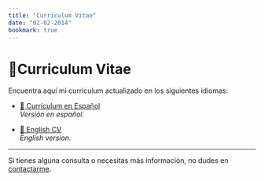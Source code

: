 ```yaml
---
title: "Curriculum Vitae"
date: "02-02-2014"
bookmark: true
---
```

# 📄Curriculum Vitae


Encuentra aquí mi currículum actualizado en los siguientes idiomas:

- [📘 Currículum en Español](https://drive.google.com/file/d/1zQBWJx89ejYitysk14tEA4NTINpOZR21/view?usp=sharing)  
  _Versión en español._

- [📗 English CV](https://drive.google.com/file/d/1UFs2BsG92gZ_DePnhPbaAOnr6oeo65Yl/view?usp=sharing)  
  _English version._

---

Si tienes alguna consulta o necesitas más información, no dudes en [contactarme](mailto:nachojara2008@hotmail.com). 

